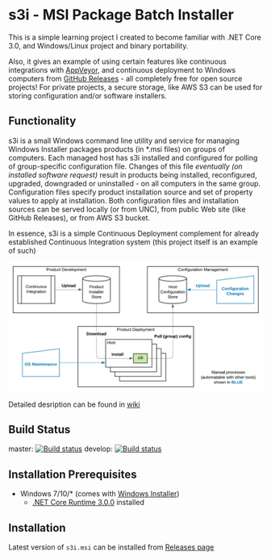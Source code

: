 # s3i - MSI Package Batch Installer 

This is a simple learning project I created to become familiar with .NET Core 3.0, 
and Windows/Linux project and binary portability. 

Also, it gives an example of using certain features 
like continuous integrations with [AppVeyor](https://appveyor.com), 
and continuous deployment to Windows computers from [GitHub Releases](https://help.github.com/en/github/administering-a-repository/about-releases) - 
all completely free for open source projects! For private projects, a secure storage, 
like AWS S3 can be used for storing configuration and/or software installers.

## Functionality

s3i is a small Windows command line utility and service for managing Windows Installer packages products (in *.msi files) on groups of computers. Each managed host has s3i installed and configured for polling of group-specific configuration file. Changes of this file _eventually (on installed software request)_ result in products being installed, reconfigured, upgraded, downgraded or uninstalled - on all computers in the same group. Configuration files specify product installation source and set of property values to apply at installation. Both configuration files and installation sources can be served locally (or from UNC), from public Web site (like GitHub Releases), or from AWS S3 bucket.

In essence, s3i is a simple Continuous Deployment complement for already established Continuous Integration system (this project itself is an example of such)

![Deployment with s3i](./Docs/Deployment-with-s3i.png "Deployment with s3i")

Detailed desription can be found in [wiki](https://github.com/OlegBoulanov/s3i/wiki)

## Build Status

  master:
[![Build status](https://ci.appveyor.com/api/projects/status/s5poqaqr1xn2e5ml/branch/master?svg=true)](https://ci.appveyor.com/project/OlegBoulanov/s3i/branch/master)
  develop:
[![Build status](https://ci.appveyor.com/api/projects/status/s5poqaqr1xn2e5ml/branch/develop?svg=true)](https://ci.appveyor.com/project/OlegBoulanov/s3i/branch/develop)


## Installation Prerequisites

- Windows 7/10/* (comes with [Windows Installer](https://docs.microsoft.com/en-us/windows/win32/msi/overview-of-windows-installer))
   - [.NET Core Runtime 3.0.0](https://dotnet.microsoft.com/download/dotnet-core/3.0) installed

## Installation 

Latest version of `s3i.msi` can be installed from [Releases page](https://github.com/OlegBoulanov/s3i/releases/latest)

